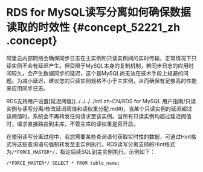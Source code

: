 # RDS for MySQL读写分离如何确保数据读取的时效性 {#concept_52221_zh .concept}

阿里云内部网络会确保同步日志在主实例和只读实例间的实时传输，正常情况下只读实例不会有延迟产生。但受限于MySQL本身的复制机制，若同步日志的应用时间较久，会产生数据同步的延迟，这个是MySQL尚无法在技术手段上规避的问题。为减小延迟，建议您的只读实例规格不小于主实例，从而确保有足够高的性能来应用同步日志。

RDS支持用户设置[延迟阈值](../../../../intl.zh-CN/RDS for MySQL 用户指南/只读实例与读写分离/修改延迟阈值和读权重分配.md#)，当某个只读实例的延迟超过该阈值时，系统会不再转发任何请求至该实例。当所有只读实例均超过延迟阈值时，请求直接路由到主库，不管主库的读权重是否开启。

在使用读写分离过程中，若您需要某些查询语句获取实时性的数据，可通过Hint格式将这些查询语句强制转发至主实例执行。RDS读写分离支持的Hint格式为`/*FORCE_MASTER*/`，指定后续SQL到主实例执行。示例如下：

``` {#codeblock_nyq_zar_t92}
/*FORCE_MASTER*/ SELECT * FROM table_name;
```


